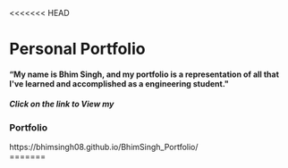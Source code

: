 <<<<<<< HEAD
# **Personal Portfolio**
<h4>“My name is Bhim Singh, and my portfolio is a representation of all that I've learned and accomplished as a engineering student."</h4>
<h5>Click on the link to View my <h3>Portfolio</h3></h5>
https://bhimsingh08.github.io/BhimSingh_Portfolio/
<br>
=======
